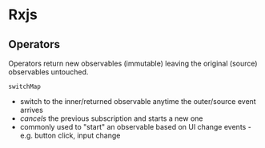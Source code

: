 # Rxjs


## Operators

Operators return new observables (immutable) leaving the original (source) observables untouched.

`switchMap`
- switch to the inner/returned observable anytime the outer/source event arrives
- _cancels_ the previous subscription and starts a new one
- commonly used to "start" an observable based on UI change events - e.g. button click, input change